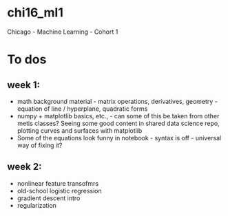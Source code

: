 # chi16_ml1
Chicago - Machine Learning - Cohort 1

# To dos

## week 1: 
* math background material - matrix operations, derivatives, geometry -  equation of line / hyperplane, quadratic forms
* numpy + matplotlib basics, etc., - can some of this be taken from other metis classes?  Seeing some good content in shared data science repo, plotting curves and surfaces with matplotlib
* Some of the equations look funny in notebook - syntax is off - universal way of fixing it?


## week 2: 
* nonlinear feature transofmrs
* old-school logistic regression
* gradient descent intro
* regularization
